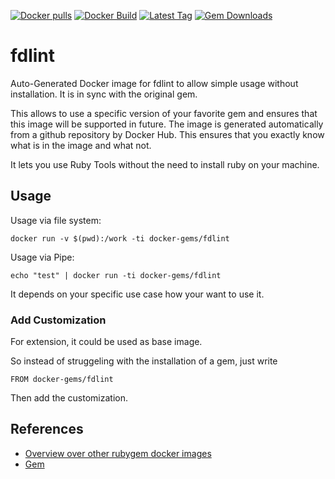 [![Docker pulls](https://img.shields.io/docker/pulls/rubygem/fdlint.svg)](https://hub.docker.com/r/rubygem/fdlint/)
[![Docker Build](https://img.shields.io/docker/automated/rubygem/fdlint.svg)](https://hub.docker.com/r/rubygem/fdlint/)
[![Latest Tag](https://img.shields.io/github/tag/docker-rubygem/fdlint.svg)](https://hub.docker.com/r/rubygem/fdlint/)
[![Gem Downloads](https://img.shields.io/gem/dt/fdlint.svg)](https://rubygems.org/gems/fdlint/)
# fdlint

Auto-Generated Docker image for fdlint to allow simple usage without installation.
It is in sync with the original gem.

This allows to use a specific version of your favorite gem and ensures that this image will be supported in future.
The image is generated automatically from a github repository by Docker Hub.
This ensures that you exactly know what is in the image and what not.

It lets you use Ruby Tools without the need to install ruby on your machine.

## Usage

Usage via file system:

`docker run -v $(pwd):/work -ti docker-gems/fdlint`

Usage via Pipe:

`echo "test" | docker run -ti docker-gems/fdlint`

It depends on your specific use case how your want to use it.

### Add Customization

For extension, it could be used as base image.

So instead of struggeling with the installation of a gem, just write

`FROM docker-gems/fdlint`

Then add the customization.

## References

 - [Overview over other rubygem docker images](https://github.com/thinkbot/docker-rubygem)
 - [Gem](https://rubygems.org/gems/fdlint/)
